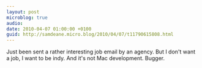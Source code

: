 ```yaml
---
layout: post
microblog: true
audio: 
date: 2010-04-07 01:00:00 +0100
guid: http://samdeane.micro.blog/2010/04/07/t11790615808.html
---
```

Just been sent a rather interesting job email by an agency. But I don't want a job, I want to be indy. And it's not Mac development. Bugger.
